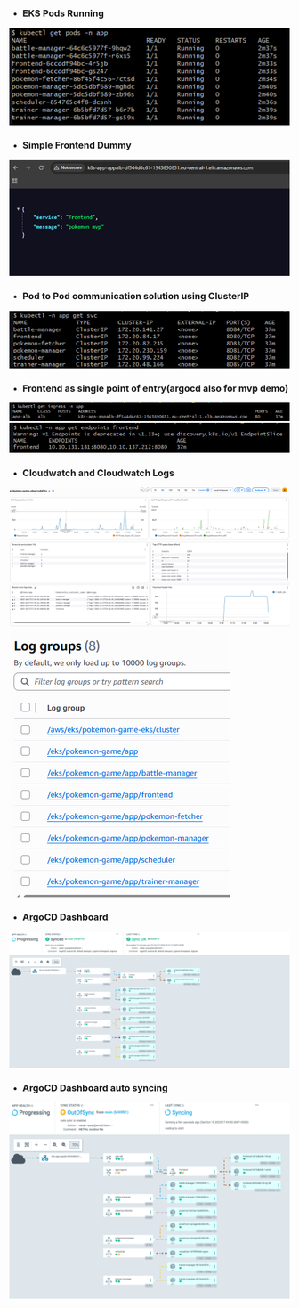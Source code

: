 - ### EKS Pods Running
![EKS Pods Running](./media/ekspods.png)
- ### Simple Frontend Dummy
![Frontend](./media/frontend.png)
- ### Pod to Pod communication solution using ClusterIP
![Pod to Pod](./media/servicesforpods.png)
- ### Frontend as single point of entry(argocd also for mvp demo)
![Frontend as single point of entry](./media/frontendingress.png)
![Frontend as single point of entry](./media/frontendendpoint.png)
- ### Cloudwatch and Cloudwatch Logs
![Dashborad1](./media/cloudwatchdashboard2TOP.png)
![Dashboard2](./media/cloudwatchdashboard1.png)
![Logs](./media/cloudwatchlogsgroups.png)
- ### ArgoCD Dashboard
![ArgoCD](./media/argocddashboard.png)
- ### ArgoCD Dashboard auto syncing
![ArgoCD sync](./media/syncinprogress.png)
